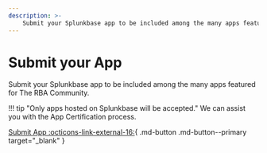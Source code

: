 ```yaml
---
description: >-
    Submit your Splunkbase app to be included among the many apps featured for The RBA Community.
---
```


# Submit your App

Submit your Splunkbase app to be included among the many apps featured for The RBA Community. 

!!! tip "Only apps hosted on Splunkbase will be accepted."
    We can assist you with the App Certification process.


[Submit App :octicons-link-external-16:](https://forms.gle/ed7UfiGrTmMSD42m7 "Submit App"){ .md-button .md-button--primary target="_blank" }
